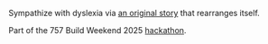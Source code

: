 Sympathize with dyslexia via [an original story](https://avk.github.io/not-a-typo/) that rearranges itself. 

Part of the 757 Build Weekend 2025 [hackathon](https://devpost.com/software/tihs-is-not-a-tpyo).
